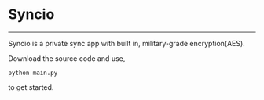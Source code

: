 # Syncio
---
Syncio is a private sync app with built in, military-grade encryption(AES).

Download the source code and use,

`python main.py`

to get started.
